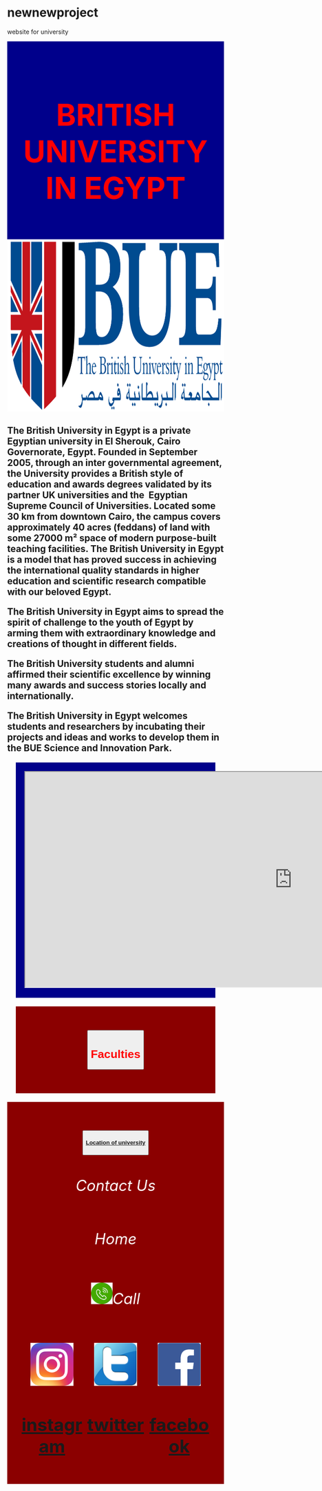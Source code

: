 # newnewproject
website for university 
<!DOCTYPE html>
<html>
<head>
<title>BUE</title>
<style>
.countries{
background-color:darkred;
color:white;
margin:20px;
padding:20px;
text-align:center;
font-size:35px;
}
</style>
<style>
.title{
background-color:darkblue;
color:white;
margin:20px;
padding:20px;

}
</style>

<style>
.header{
background-color:darkblue;
padding:30px;
text-align:center;
font-size:35px;
}
</style>
<style>
.div1 {

width:33.33%;
float:right;
}
.div2 {

width:33.33%;
float:left;
}
.div3 {

width:33.33%;
margin:0 auto;
}
</style>
<style>
.footer{
background-color:darkred;
padding:30px;
text-align:center;
font-size:35px;
}
</style>
</head>
<body>
<div class="header">
<h1 style ="color:red">BRITISH UNIVERSITY IN EGYPT</h1>
</div>
<img src="buee.png"ait=""width="1340"height="400"><br>



<p><h2>The British University in Egypt is a private Egyptian university in El Sherouk, Cairo Governorate, Egypt. 
Founded in September 2005, through an inter governmental agreement,
 the University provides a British style of education and awards degrees validated by its partner UK universities and the 
Egyptian Supreme Council of Universities.
 Located some 30 km from downtown Cairo,
 the campus covers approximately 40 acres (feddans) of land with some 27000 m² space of modern purpose-built teaching facilities.
The British University in Egypt is a model that has proved success in achieving the international quality standards in higher 
education and scientific research compatible with our beloved Egypt.


The British University in Egypt aims to spread the spirit of challenge to the youth of Egypt by arming them with
 extraordinary knowledge and creations of thought in different fields.


The British University students and alumni affirmed their scientific excellence by winning many awards and success
 stories locally and internationally.


The British University in Egypt welcomes students and researchers by incubating their projects and ideas and works to develop them in 
the BUE Science and Innovation Park. </h2></p>




<div class="title">
<iframe src="https://en.wikipedia.org/wiki/The_British_University_in_Egypt" width="1240" height="500" frameborder="1" scrolling "yes">
</iframe>

</div>
<div class="countries">



<a href="school.html"><button><h1 style ="color:red">Faculties</h1></button></a>
</div>
<div class="footer">

<button><h4 style ="color:red"><a href="https://maps.app.goo.gl/cpmeqZEBetK4FvTS9">Location of university</a><h4></button><br>
<h6 style ="color:white">Contact Us</h6>
<h6 style ="color:white">Home</h6>

<h6 style ="color:white"><img src="call.jpg"ait=""width="50"height="50">Call</h6>



<div class="div1">
<a href="https://www.facebook.com/24683497336/photos/10156939966177337/"><img src="facebook.png"ait=""width="100"height="100"><h3>facebook</h3><br></a>
</div>
<div class="div2">
<a href="https://www.instagram.com/thebritishuniversityinegypt/?hl=en"><img src="instagram.png"ait=""width="100"height="100"><h3>instagram</h3><br></a>
</div>
<div class="div3">
<a href="https://twitter.com/britishuniegypt"><img src="twitter.png"ait=""width="100"height="100"><h3>twitter</h3><br></a>
</div>
</div>


</body>
</html>
